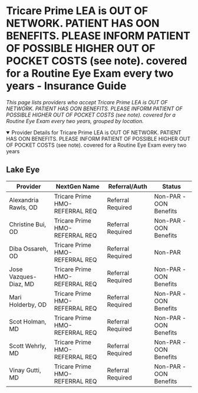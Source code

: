 # Tricare Prime LEA is OUT OF NETWORK. PATIENT HAS OON BENEFITS. PLEASE INFORM PATIENT OF POSSIBLE HIGHER OUT OF POCKET COSTS (see note). covered for a Routine Eye Exam every two years - Insurance Guide

*This page lists providers who accept Tricare Prime LEA is OUT OF NETWORK. PATIENT HAS OON BENEFITS. PLEASE INFORM PATIENT OF POSSIBLE HIGHER OUT OF POCKET COSTS (see note). covered for a Routine Eye Exam every two years, grouped by location.*

<details open><summary>Provider Details for Tricare Prime LEA is OUT OF NETWORK. PATIENT HAS OON BENEFITS. PLEASE INFORM PATIENT OF POSSIBLE HIGHER OUT OF POCKET COSTS (see note). covered for a Routine Eye Exam every two years</summary>

## Lake Eye 

| Provider | NextGen Name | Referral/Auth | Status |
|----------|-------------|--------------|--------|
| Alexandria Rawls, OD | Tricare Prime HMO-REFERRAL REQ | Referral Required | Non-PAR -OON Benefits |
| Christine Bui, OD | Tricare Prime HMO-REFERRAL REQ | Referral Required | Non-PAR -OON Benefits |
| Diba Ossareh, OD | Tricare Prime HMO-REFERRAL REQ | Referral Required | Non-PAR |
| Jose Vazques-Diaz, MD | Tricare Prime HMO-REFERRAL REQ | Referral Required | Non-PAR -OON Benefits |
| Mari Holderby, OD | Tricare Prime HMO-REFERRAL REQ | Referral Required | Non-PAR -OON Benefits |
| Scot Holman, MD | Tricare Prime HMO-REFERRAL REQ | Referral Required | Non-PAR -OON Benefits |
| Scott Wehrly, MD | Tricare Prime HMO-REFERRAL REQ | Referral Required | Non-PAR -OON Benefits |
| Vinay Gutti, MD | Tricare Prime HMO-REFERRAL REQ | Referral Required | Non-PAR -OON Benefits |

</details>

